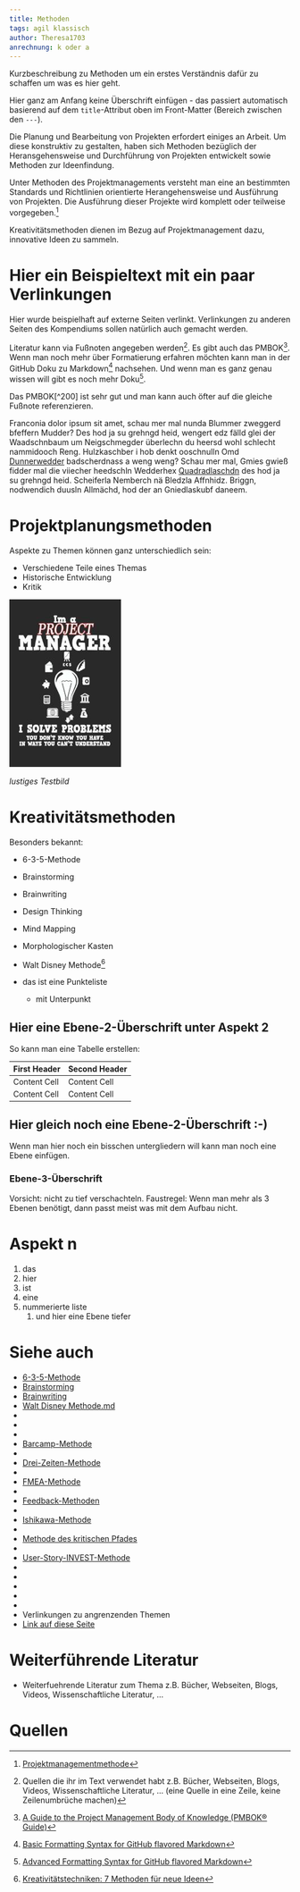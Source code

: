 ```yaml
---
title: Methoden
tags: agil klassisch
author: Theresa1703
anrechnung: k oder a
---
```


Kurzbeschreibung zu Methoden um ein erstes Verständnis dafür zu schaffen um was es hier geht.

Hier ganz am Anfang keine Überschrift einfügen - das passiert automatisch basierend auf dem `title`-Attribut
oben im Front-Matter (Bereich zwischen den `---`).

Die Planung und Bearbeitung von Projekten erfordert einiges an Arbeit. Um diese konstruktiv zu gestalten, haben sich Methoden bezüglich der Heransgehensweise und Durchführung von Projekten entwickelt sowie Methoden zur Ideenfindung.

Unter Methoden des Projektmanagements versteht man eine an bestimmten Standards und Richtlinien orientierte Herangehensweise und Ausführung von Projekten. Die Ausführung dieser Projekte wird komplett oder teilweise vorgegeben.[^1]

Kreativitätsmethoden dienen im Bezug auf Projektmanagement dazu, innovative Ideen zu sammeln.

# Hier ein Beispieltext mit ein paar Verlinkungen

Hier wurde beispielhaft auf externe Seiten verlinkt. Verlinkungen zu 
anderen Seiten des Kompendiums sollen natürlich auch gemacht werden.

Literatur kann via Fußnoten angegeben werden[^111]. Es gibt auch das PMBOK[^222].
Wenn man noch mehr über Formatierung erfahren möchten kann man in der GitHub Doku zu Markdown[^333] nachsehen. 
Und wenn man es ganz genau wissen will gibt es noch mehr Doku[^444]. 

Das PMBOK[^200] ist sehr gut und man kann auch öfter auf die gleiche Fußnote referenzieren.

Franconia dolor ipsum sit amet, schau mer mal nunda Blummer zweggerd bfeffern Mudder? 
Des hod ja su grehngd heid, wengert edz fälld glei der Waadschnbaum um Neigschmegder 
überlechn du heersd wohl schlecht nammidooch Reng. Hulzkaschber i hob denkt ooschnulln 
Omd [Dunnerwedder](https://de.wiktionary.org/wiki/Donnerwetter) badscherdnass a weng weng? 
Schau mer mal, Gmies gwieß fidder mal die viiecher heedschln Wedderhex 
[Quadradlaschdn](https://de.wiktionary.org/wiki/Quadratlatschen) des hod ja su grehngd heid. 
Scheiferla Nemberch nä Bledzla Affnhidz. Briggn, nodwendich duusln Allmächd, hod der an 
Gniedlaskubf daneem. 


# Projektplanungsmethoden

Aspekte zu Themen können ganz unterschiedlich sein:

* Verschiedene Teile eines Themas 
* Historische Entwicklung
* Kritik 

![Beispielabbildung](Methoden/test-file.jpg)

*lustiges Testbild*

# Kreativitätsmethoden

Besonders bekannt:
* 6-3-5-Methode
* Brainstorming
* Brainwriting
* Design Thinking
* Mind Mapping
* Morphologischer Kasten
* Walt Disney Methode[^2]
 
 
* das ist eine Punkteliste
  - mit Unterpunkt

## Hier eine Ebene-2-Überschrift unter Aspekt 2

So kann man eine Tabelle erstellen:

| First Header  | Second Header |
| ------------- | ------------- |
| Content Cell  | Content Cell  |
| Content Cell  | Content Cell  |

## Hier gleich noch eine Ebene-2-Überschrift :-)

Wenn man hier noch ein bisschen untergliedern will kann man noch eine Ebene einfügen.

### Ebene-3-Überschrift

Vorsicht: nicht zu tief verschachteln. Faustregel: Wenn man mehr als 3 
Ebenen benötigt, dann passt meist was mit dem Aufbau nicht.

# Aspekt n

1. das
2. hier 
4. ist 
4. eine
7. nummerierte liste
   1. und hier eine Ebene tiefer


# Siehe auch

* [6-3-5-Methode](6_3_5_Methode.md)
* [Brainstorming](Brainstorming.md)
* [Brainwriting](Brainwriting.md)
* [Walt Disney Methode.md](Walt_Disney_Methode.md)
* 
* 
* 
* [Barcamp-Methode](Barcamp_Methode.md)
* 
* [Drei-Zeiten-Methode](Drei_Zeiten_Methode.md)
* 
* [FMEA-Methode](FMEA_Methode.md)
* 
* [Feedback-Methoden](Feedback_Methoden.md)
* 
* [Ishikawa-Methode](Ishikawa_Methode.md)
* 
* [Methode des kritischen Pfades](Methode_des_kritischen_Pfades.md)
* 
* [User-Story-INVEST-Methode](User_Story_INVEST_Methode.md)
* 
* 
* 
* 
* 
* Verlinkungen zu angrenzenden Themen
* [Link auf diese Seite](Methoden.md)

# Weiterführende Literatur

* Weiterfuehrende Literatur zum Thema z.B. Bücher, Webseiten, Blogs, Videos, Wissenschaftliche Literatur, ...

# Quellen

[^1]: [Projektmanagementmethode](https://de.wikipedia.org/wiki/Projektmanagementmethode)
[^2]: [Kreativitätstechniken: 7 Methoden für neue Ideen](https://www.einstein1.net/kreativitaetstechniken/)



[^111]: Quellen die ihr im Text verwendet habt z.B. Bücher, Webseiten, Blogs, Videos, Wissenschaftliche Literatur, ... (eine Quelle in eine Zeile, keine Zeilenumbrüche machen)
[^222]: [A Guide to the Project Management Body of Knowledge (PMBOK® Guide)](https://www.pmi.org/pmbok-guide-standards/foundational/PMBOK)
[^333]: [Basic Formatting Syntax for GitHub flavored Markdown](https://docs.github.com/en/github/writing-on-github/getting-started-with-writing-and-formatting-on-github/basic-writing-and-formatting-syntax)
[^444]: [Advanced Formatting Syntax for GitHub flavored Markdown](https://docs.github.com/en/github/writing-on-github/working-with-advanced-formatting/organizing-information-with-tables)

